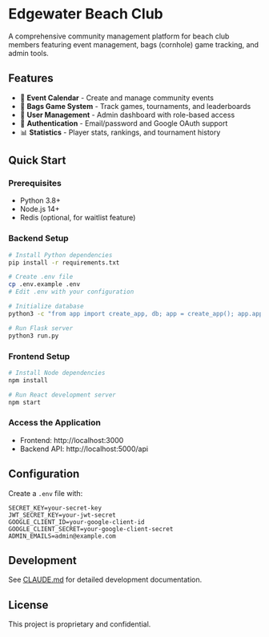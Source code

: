 # Edgewater Beach Club

A comprehensive community management platform for beach club members featuring event management, bags (cornhole) game tracking, and admin tools.

## Features

- 📅 **Event Calendar** - Create and manage community events
- 🎯 **Bags Game System** - Track games, tournaments, and leaderboards
- 👥 **User Management** - Admin dashboard with role-based access
- 🔐 **Authentication** - Email/password and Google OAuth support
- 📊 **Statistics** - Player stats, rankings, and tournament history

## Quick Start

### Prerequisites
- Python 3.8+
- Node.js 14+
- Redis (optional, for waitlist feature)

### Backend Setup
```bash
# Install Python dependencies
pip install -r requirements.txt

# Create .env file
cp .env.example .env
# Edit .env with your configuration

# Initialize database
python3 -c "from app import create_app, db; app = create_app(); app.app_context().push(); db.create_all()"

# Run Flask server
python3 run.py
```

### Frontend Setup
```bash
# Install Node dependencies
npm install

# Run React development server
npm start
```

### Access the Application
- Frontend: http://localhost:3000
- Backend API: http://localhost:5000/api

## Configuration

Create a `.env` file with:
```
SECRET_KEY=your-secret-key
JWT_SECRET_KEY=your-jwt-secret
GOOGLE_CLIENT_ID=your-google-client-id
GOOGLE_CLIENT_SECRET=your-google-client-secret
ADMIN_EMAILS=admin@example.com
```

## Development

See [CLAUDE.md](CLAUDE.md) for detailed development documentation.

## License

This project is proprietary and confidential.